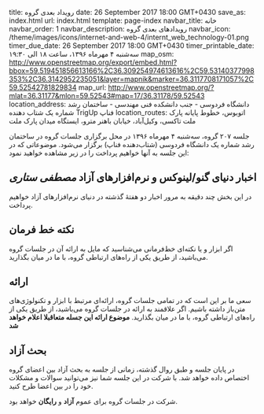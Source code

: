 title: رویداد بعدی گروه
date: 26 September 2017 18:00 GMT+0430
save_as: index.html
url: index.html
template: page-index
navbar_title: خانه
navbar_order: 1
navbar_description: رویدادهای بعدی گروه
navbar_icon: /theme/images/icons/internet-and-web-4/internt_web_technology-01.png
timer_due_date: 26 September 2017 18:00 GMT+0430
timer_printable_date: سه‌شنبه ۴ مهرماه ۱۳۹۶، ساعت ۱۸ الی ۱۹:۳۰
map_osm: http://www.openstreetmap.org/export/embed.html?bbox=59.519451856613166%2C36.309254974613616%2C59.53140377998353%2C36.3142952235051&layer=mapnik&marker=36.3117708171057%2C59.52542781829834
map_url: http://www.openstreetmap.org/?mlat=36.31177&mlon=59.52543#map=17/36.31178/59.52543
location_address: دانشگاه فردوسی - جنب دانشکده فنی مهندسی - ساختمان رشد شماره یک شتاب دهنده TrigUp فناپ
location_routes:    اتوبوس، خطوط پایانه پارک ملت
    تاکسی، وکیل‌آباد، خیابان باهنر
    مترو، ایستگاه میدان پارک ملت


جلسه ۲۰۷ گروه، سه‌شنبه ۴ مهرماه ۱۳۹۶ در محل برگزاری جلسات
گروه در ساختمان رشد شماره یک دانشگاه فردوسی (شتاب‌دهنده فناپ)
برگزار می‌شود. موضوعاتی که در این جلسه به آنها خواهیم پرداخت
را در زیر مشاهده خواهید نمود:

## اخبار دنیای گنو/لینوکس و نرم‌افزارهای آزاد *مصطفی ستاری*
در این بخش چند دقیقه به مرور اخبار دو هفتهٔ گذشته در دنیای
نرم‌افزارهای آزاد خواهیم پرداخت.

## نکته خط فرمان
اگر ابزار و یا نکته‌ای خط‌فرمانی می‌شناسید که مایل به ارائه آن در
جلسات گروه می‌باشید، از طریق یکی از راه‌های ارتباطی گروه، با ما
در میان بگذارید.

## ارائه
سعی ما بر این است که در تمامی جلسات گروه، ارائه‌ای مرتبط با ابزار
و تکنولوژی‌های متن‌باز داشته باشیم. اگر علاقمند به ارائه در جلسات
گروه می‌باشید، از طریق یکی از راه‌های ارتباطی گروه، با ما در میان
بگذارید. 
**موضوع ارائه این جسله متعاقبلا اعلام خواهد شد**

## بحث آزاد
در پایان جلسه و طبق روال گذشته، زمانی از جلسه به بحث آزاد بین
اعضای گروه اختصاص داده خواهد شد. با شرکت در این جلسه شما نیز
می‌توانید سوالات و مشکلات خود را در بین اعضا طرح کنید.


شرکت در جلسات گروه برای عموم **آزاد** و **رایگان** خواهد بود.

[1]: http://mashhadbug.org/

